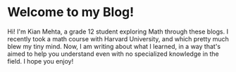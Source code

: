 # Welcome to my Blog!

Hi! I'm Kian Mehta, a grade 12 student exploring Math through these blogs. I recently took a math course with Harvard University, and which pretty much blew my tiny mind. Now, I am writing about what I learned, in a way that's aimed to help you understand even with no specialized knowledge in the field. I hope you enjoy!
